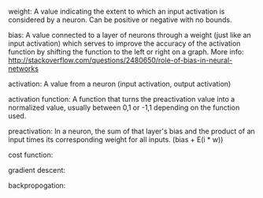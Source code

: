 weight: A value indicating the extent to which an input activation is considered by a neuron.
Can be positive or negative with no bounds.

bias: A value connected to a layer of neurons through a weight (just like an input activation)
  which serves to improve the accuracy of the activation function by shifting the function
  to the left or right on a graph. More info:
  http://stackoverflow.com/questions/2480650/role-of-bias-in-neural-networks

activation: A value from a neuron (input activation, output activation)

activation function: A function that turns the preactivation value into a normalized value,
  usually between 0,1 or -1,1 depending on the function used.

preactivation: In a neuron, the sum of that layer's bias and the product of an input times its corresponding weight for all inputs. (bias + E(i * w))

cost function:

gradient descent:

backpropogation: 
